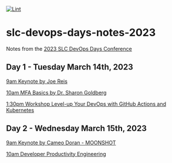[![Lint](https://github.com/jrwagz/slc-devops-days-notes-2023/actions/workflows/markdown-lint.yml/badge.svg)](https://github.com/jrwagz/slc-devops-days-notes-2023/actions/workflows/markdown-lint.yml)

# slc-devops-days-notes-2023

Notes from the [2023 SLC DevOps Days Conference](https://www.slcdevopsdays.org/)

## Day 1 - Tuesday March 14th, 2023

[9am Keynote by Joe Reis](./day1/1_joe_reis_data_engineering.md)

[10am MFA Basics by Dr. Sharon Goldberg](./day1/2_sharon_goldberg_basics_of_mfa.md)

[1:30pm Workshop Level-up Your DevOps with GitHub Actions and Kubernetes](./day1/3_github_actions_and_kubernetes.md)

## Day 2 - Wednesday March 15th, 2023

[9am Keynote by Cameo Doran - MOONSHOT](./day2/1_moonshot_ci_experimentation_innovation.md)

[10am Developer Productivity Engineering](./day2/2_developer_productivity_engineering.md)
